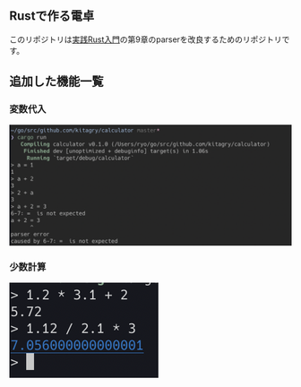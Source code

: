 ## Rustで作る電卓

このリポジトリは[実践Rust入門](https://www.amazon.co.jp/dp/B07QVQ7RDG/ref=dp-kindle-redirect?_encoding=UTF8&btkr=1)の第9章のparserを改良するためのリポジトリです。

## 追加した機能一覧

### 変数代入

![variable image](./images/variable.png)

### 少数計算

![float image](./images/float.png)
